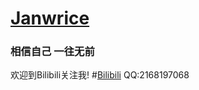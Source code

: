 # [**Janwrice**](https://github.com/Janwrice) 
### **相信自己 一往无前**

欢迎到Bilibili关注我! #[Bilibili](https://m.bilibili.com/space/266593795)
QQ:2168197068
